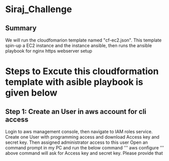 # Siraj_Challenge
## Summary
We will run the cloudfomarion template  named "cf-ec2.json". This template spin-up a EC2 instance and the instance ansible, then runs the ansible playbook for nginx https webserver setup

# Steps to Excute this cloudformation template with asible playbook is given below
## Step 1: Create an User in aws account for cli access
Login to aws management console, then navigate to IAM roles service.
Create one User with programming access and download Access key and secret key.
Then assigned administrator access to this user
Open an command prompt in my PC and run the below command 
'''
aws configure
'''
above command will ask for  Access key and secret key. Please provide that

